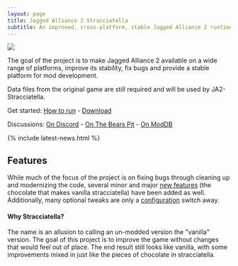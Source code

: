 ```yaml
---
layout: page
title: Jagged Alliance 2 Stracciatella
subtitle: An improved, cross-platform, stable Jagged Alliance 2 runtime
---
```


<p class="avatar-img-heading">
<img src="/img/avatar-icon.png">
</p>

The goal of the project is to make Jagged Alliance 2 available on a wide range of platforms, improve its stability, fix bugs and provide a stable platform for mod development.

Data files from the original game are still required and will be used by JA2-Stracciatella.

Get started: [How to run](/how-to-run) - [Download](/download)

Discussions: [On Discord](https://discord.gg/8yKBrCANpY) - [On The Bears Pit](http://thepit.ja-galaxy-forum.com/index.php?t=thread&frm_id=224) - [On ModDB](http://www.moddb.com/mods/ja2-stracciatella)

<div>
{% include latest-news.html %}
</div>

## Features

While much of the focus of the project is on fixing bugs through cleaning up and modernizing the code, several minor and major [new features](features.md) (the chocolate that makes vanilla stracciatella) have been added as well. Additionally, many optional tweaks are only a [configuration](how-to-run.md/#extra-configuration-and-modding) switch away.

#### Why Stracciatella?

The name is an allusion to calling an un-modded version the "vanilla" version. The goal of this project is to improve the game without changes that would feel out of place. The end result still looks like vanilla, with some improvements mixed in just like the pieces of chocolate in stracciatella.
